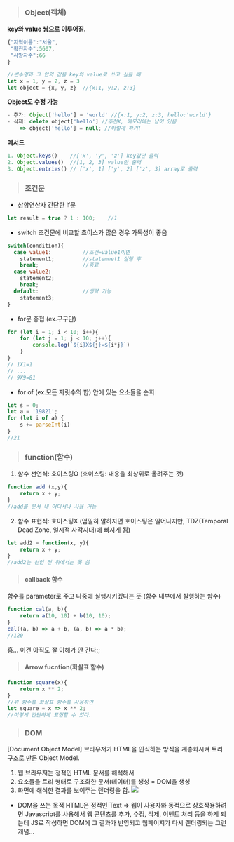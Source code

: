 > ### Object(객체)
**key와 value 쌍으로 이루어짐.**
```js
{"지역이름":"서울",
 "확진자수":5607,
 "사망자수":66
}
```
```js
//변수명과 그 안의 값을 key와 value로 쓰고 싶을 때
let x = 1, y = 2, z = 3
let object = {x, y, z}	//{x:1, y:2, z:3}
```
**Object도 수정 가능**
```js
- 추가: Object['hello'] = 'world'	//{x:1, y:2, z:3, hello:'world'}
- 삭제: delete object['hello'] //추천X, 메모리에는 남이 있음
	=> object['hello'] = null; //이렇게 하기!
```
**메서드**
```js
1. Object.keys()	//['x', 'y', 'z'] key값만 출력
2. Object.values()	//[1, 2, 3] value만 출력
3. Object.entries() // ['x', 1] ['y', 2] ['z', 3] array로 출력
```    

>### 조건문
- 삼항연산자
간단한 if문
```js
let result = true ? 1 : 100;	//1
```
- switch
조건문에 비교할 초이스가 많은 경우 가독성이 좋음
```js
switch(condition){
  case value1:			//조건=value1이면
    statement1;			//statemnet1 실행 후
    break;				//종료
  case value2:
    statement2;
    break;
  default:				//생략 가능
  	statement3;
}
```
- for문 중첩 (ex.구구단)
```js
for (let i = 1; i < 10; i++){
	for (let j = 1; j < 10; j++){
    	console.log(`${i}X${j}=${i*j}`)
    }
}
// 1X1=1
// ...
// 9X9=81
```
- for of (ex.모든 자릿수의 합)
안에 있는 요소들을 순회
```js
let s = 0;
let a = '19821';
for (let i of a) {
	s += parseInt(i)
}
//21
```

>### function(함수)
1. 함수 선언식: 호이스팅O
(호이스팅: 내용을 최상위로 올려주는 것)
```js
function add (x,y){
	return x + y;
}
//add를 문서 내 어디서나 사용 가능
```
2. 함수 표현식: 호이스팅X
(엄밀히 말하자면 호이스팅은 일어나지만, TDZ(Temporal Dead Zone, 일시적 사각지대)에 빠지게 됨)
```js
let add2 = function(x, y){
	return x + y;
}
//add2는 선언 전 위에서는 못 씀
```

>#### callback 함수
함수를 parameter로 주고 나중에 실행시키겠다는 뜻
(함수 내부에서 실행하는 함수)
```js
function cal(a, b){
	return a(10, 10) + b(10, 10);
}
cal((a, b) => a + b, (a, b) => a * b);
//120
```
흠... 이건 아직도 잘 이해가 안 간다;;

>#### Arrow fucntion(화살표 함수)
```js
function square(x){
	return x ** 2;
}
//위 함수를 화살표 함수를 사용하면
let square = x => x ** 2;
//이렇게 간단하게 표현할 수 있다.
```

> ### DOM
[Document Object Model]
브라우저가 HTML을 인식하는 방식을 계층화시켜 트리 구조로 만든 Object Model.
1. 웹 브라우저는 정적인 HTML 문서를 해석해서
2. 요소들을 트리 형태로 구조화한 문서(데이터)를 생성 = DOM을 생성
3. 화면에 해석한 결과를 보여주는 렌더링을 함.
![](https://velog.velcdn.com/images/jamie7dev/post/bcd121d3-e1da-44a1-8cf5-1a8a5a2cec0a/image.png)
- DOM을 쓰는 목적
HTML은 정적인 Text => 웹이 사용자와 동적으로 상호작용하려면 
Javascript를 사용해서 웹 콘텐츠를 추가, 수정, 삭제, 이벤트 처리 등을 하게 되는데 
JS로 작성하면 DOM에 그 결과가 반영되고 웹페이지가 다시 렌더링되는 그런 개념...



